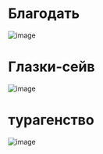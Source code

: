 # Благодать
![image](https://user-images.githubusercontent.com/90219892/222926625-768bcc63-5d91-4478-a048-7a69f56202cd.png)
# Глазки-сейв
![image](https://user-images.githubusercontent.com/90219892/222926690-b27c19ef-1b69-419a-89df-184635c17ba2.png)
# турагенство
![image](https://user-images.githubusercontent.com/90219892/222926757-b6136f1a-304f-4709-b7ab-8844087236a6.png)
